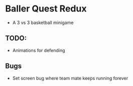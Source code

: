 # Baller Quest Redux

- A 3 vs 3 basketball minigame

## TODO:

- Animations for defending

## Bugs

- Set screen bug where team mate keeps running forever
